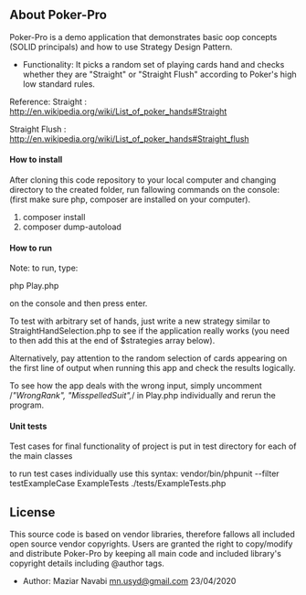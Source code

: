 ## About Poker-Pro

Poker-Pro is a demo application that demonstrates basic oop concepts (SOLID principals) and how to use Strategy Design Pattern.

   - Functionality:  It picks a random set of playing cards hand and checks whether they are "Straight" or "Straight Flush" according to Poker's
   high low standard rules.
   
   Reference:
   Straight : http://en.wikipedia.org/wiki/List_of_poker_hands#Straight
   
   Straight Flush : http://en.wikipedia.org/wiki/List_of_poker_hands#Straight_flush
 
#### How to install

After cloning this code repository to your local computer and changing directory to the created folder, run fallowing commands on the console:
(first make sure php, composer are installed on your computer).

1. composer install
2. composer dump-autoload


#### How to run
 
Note: to run, type: 

php Play.php 

on the console and then press enter.

  To test with arbitrary set of hands, just write a new strategy similar to StraightHandSelection.php to see if
  the application really works (you need to then add this at the end of $strategies array below).
 
  Alternatively, pay attention to the random selection of cards appearing on the first line of output when running this
  app and check the results logically.
  
  To see how the app deals with the wrong input, simply uncomment /*"WrongRank", "MisspelledSuit",*/ in Play.php individually and rerun 
  the program.
  
#### Unit tests

Test cases for final functionality of project is put in test directory for each of the main classes

to run test cases individually use this syntax:
vendor/bin/phpunit --filter testExampleCase ExampleTests ./tests/ExampleTests.php 
 

## License

This source code is based on vendor libraries, therefore fallows all included open source vendor copyrights. Users are granted 
the right to copy/modify and distribute Poker-Pro by keeping all main code and included library's copyright details including  @author tags. 

- Author:
Maziar Navabi  mn.usyd@gmail.com
23/04/2020


